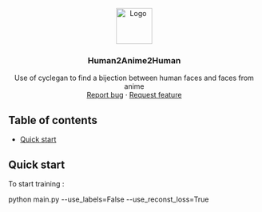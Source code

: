 <p align="center">
  <a href="https://example.com/">
    <img src="https://w7.pngwing.com/pngs/875/101/png-transparent-deep-learning-artificial-neural-network-machine-learning-convolutional-neural-network-neuron-tynagh-network-systems-loughrea-computer-network-angle-symmetry.png" alt="Logo" width=72 height=72>
  </a>

  <h3 align="center">Human2Anime2Human</h3>

  <p align="center">
    Use of cyclegan to find a bijection between human faces and faces from anime
    <br>
    <a href="https://github.com/BChacun/CycleGan/issues/new?template=bug.md">Report bug</a>
    ·
    <a href="https://github.com/BChacun/CycleGan/issues/new?template=feature.md&labels=feature">Request feature</a>
  </p>
</p>


## Table of contents

- [Quick start](#quick-start)


## Quick start

To start training :

python main.py --use_labels=False --use_reconst_loss=True
